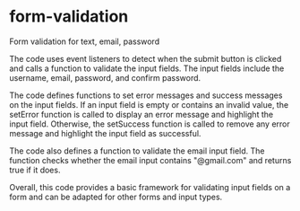 # form-validation
Form validation for text, email, password

The code uses event listeners to detect when the submit button is clicked and calls a function to validate the input fields. The input fields include the username, email, password, and confirm password.

The code defines functions to set error messages and success messages on the input fields. If an input field is empty or contains an invalid value, the setError function is called to display an error message and highlight the input field. Otherwise, the setSuccess function is called to remove any error message and highlight the input field as successful.

The code also defines a function to validate the email input field. The function checks whether the email input contains "@gmail.com" and returns true if it does.

Overall, this code provides a basic framework for validating input fields on a form and can be adapted for other forms and input types.
